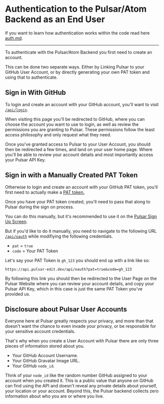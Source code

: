# Authentication to the Pulsar/Atom Backend as an End User

If you want to learn how authentication works within the code read here [auth.md](auth.md).

---

To authenticate with the Pulsar/Atom Backend you first need to create an account.

This can be done two separate ways. Either by Linking Pulsar to your GitHub User Account, or by directly generating your own PAT token and using that to authenticate.

## Sign in With GitHub

To login and create an account with your GitHub account, you'll want to visit [`/api/login`](https://api.pulsar-edit.dev/api/login).

When visiting this page you'll be redirected to GitHub, where you can choose the account you want to use to login, as well as review the permissions you are granting to Pulsar. These permissions follow the least access philosophy and only request what they need.

Once you've granted access to Pulsar to your User Account, you should then be redirected a few times, and land on your user home page.
Where you'll be able to review your account details and most importantly access your Pulsar API Key.

## Sign in with a Manually Created PAT Token

Otherwise to login and create an account with your GitHub PAT token, you'll first need to actually make a [PAT token.](https://docs.github.com/en/authentication/keeping-your-account-and-data-secure/creating-a-personal-access-token)

Once you have your PAT token created, you'll need to pass that along to Pulsar during the sign on process.

You can do this manually, but it's recommended to use it on the [Pulsar Sign Up Screen](#).

But if you'd like to do it manually, you need to navigate to the following URL [`/api/oauth`](https://api.pulsar-edit.dev/api/oauth) while modifiying the following credentials.

* `pat` = `true`
* `code` = Your PAT Token

Let's say your PAT Token is `gh_123` you should end up with a link like so:

```
https://api.pulsar-edit.dev/api/oauth?pat=true&code=gh_123
```

By following this link you should then be redirected to the User Page on the Pulsar Website where you can review your account details, and copy your Pulsar API Key, which in this case is just the same PAT Token you've provided us.

## Disclosure about Pulsar User Accounts

Everyone here at Pulsar greatly respects your privacy, and more than that doesn't want the chance to even invade your privacy, or be responsible for your sensitive account credentials.

That's why when you create a User Account with Pulsar there are only three pieces of information stored about you.

* Your GitHub Account Username.
* Your GitHub Gravatar Image URL.
* Your GitHub `node_id`.

Think of your `node_id` like the random number GitHub assigned to your account when you created it. This is a public value that anyone on GitHub can find using the API and doesn't reveal any private details about yourself, your location or your account. Beyond this, the Pulsar backend collects zero information about who you are or where you live.
